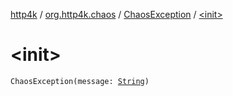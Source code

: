 [http4k](../../index.md) / [org.http4k.chaos](../index.md) / [ChaosException](index.md) / [&lt;init&gt;](./-init-.md)

# &lt;init&gt;

`ChaosException(message: `[`String`](https://kotlinlang.org/api/latest/jvm/stdlib/kotlin/-string/index.html)`)`